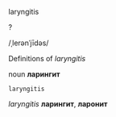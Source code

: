 laryngitis

?

/ˌlerənˈjīdəs/

Definitions of _laryngitis_

noun
**ларингит**

    laryngitis

_laryngitis_
**ларингит**, **ларонит**